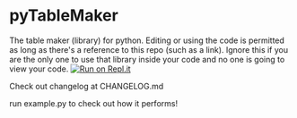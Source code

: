 # pyTableMaker
The table maker (library) for python.
Editing or using the code is permitted as long as there's a reference to this repo (such as a link).  Ignore this if you are the only one to use that library inside your code and no one is going to view your code.
[![Run on Repl.it](https://repl.it/badge/github/windowsboy111/pyTableMaker)](https://repl.it/github/windowsboy111/pyTableMaker)

Check out changelog at CHANGELOG.md

run example.py to check out how it performs!
